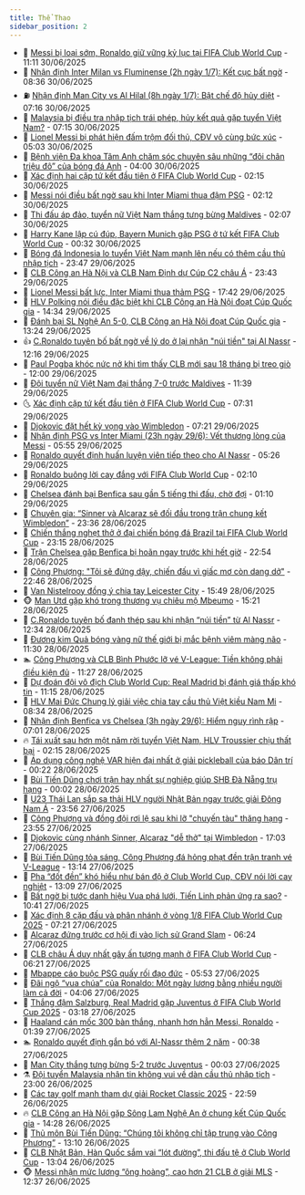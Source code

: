 ```yaml
---
title: Thể Thao
sidebar_position: 2
---
```


<!-- dantri-the-thao:START -->
- 🎡 [Messi bị loại sớm, Ronaldo giữ vững kỷ lục tại FIFA Club World Cup](https://dantri.com.vn/the-thao/messi-bi-loai-som-ronaldo-giu-vung-ky-luc-tai-fifa-club-world-cup-20250630160505071.htm) - 11:11 30/06/2025
- 💯 [Nhận định Inter Milan vs Fluminense &lpar;2h ngày 1/7&rpar;: Kết cục bất ngờ](https://dantri.com.vn/the-thao/nhan-dinh-inter-milan-vs-fluminense-2h-ngay-17-ket-cuc-bat-ngo-20250630153644618.htm) - 08:36 30/06/2025
- ⛽️ [Nhận định Man City vs Al Hilal &lpar;8h ngày 1/7&rpar;: Bật chế độ hủy diệt](https://dantri.com.vn/the-thao/nhan-dinh-man-city-vs-al-hilal-8h-ngay-17-bat-che-do-huy-diet-20250630120006887.htm) - 07:16 30/06/2025
- 💃 [Malaysia bị điều tra nhập tịch trái phép, hủy kết quả gặp tuyển Việt Nam?](https://dantri.com.vn/the-thao/malaysia-bi-dieu-tra-nhap-tich-trai-phep-huy-ket-qua-gap-tuyen-viet-nam-20250630160025446.htm) - 07:15 30/06/2025
- 🌈 [Lionel Messi bị phát hiện đấm trộm đối thủ, CĐV vô cùng bức xúc](https://dantri.com.vn/the-thao/lionel-messi-bi-phat-hien-dam-trom-doi-thu-cdv-vo-cung-buc-xuc-20250630112745111.htm) - 05:03 30/06/2025
- 🦅 [Bệnh viện Đa khoa Tâm Anh chăm sóc chuyên sâu những “đôi chân triệu đô” của bóng đá Anh](https://dantri.com.vn/the-thao/benh-vien-da-khoa-tam-anh-cham-soc-chuyen-sau-nhung-doi-chan-trieu-do-cua-bong-da-anh-20250630083146495.htm) - 04:00 30/06/2025
- 🌝 [Xác định hai cặp tứ kết đầu tiên ở FIFA Club World Cup](https://dantri.com.vn/the-thao/xac-dinh-hai-cap-tu-ket-dau-tien-o-fifa-club-world-cup-20250630085837538.htm) - 02:15 30/06/2025
- 🚀 [Messi nói điều bất ngờ sau khi Inter Miami thua đậm PSG](https://dantri.com.vn/the-thao/messi-noi-dieu-bat-ngo-sau-khi-inter-miami-thua-dam-psg-20250630075923501.htm) - 02:12 30/06/2025
- 🎉 [Thi đấu áp đảo, tuyển nữ Việt Nam thắng tưng bừng Maldives](https://dantri.com.vn/the-thao/thi-dau-ap-dao-tuyen-nu-viet-nam-thang-tung-bung-maldives-20250630074106133.htm) - 02:07 30/06/2025
- 📝 [Harry Kane lập cú đúp, Bayern Munich gặp PSG ở tứ kết FIFA Club World Cup](https://dantri.com.vn/the-thao/harry-kane-lap-cu-dup-bayern-munich-gap-psg-o-tu-ket-fifa-club-world-cup-20250630070318141.htm) - 00:32 30/06/2025
- 🦄 [Bóng đá Indonesia lo tuyển Việt Nam mạnh lên nếu có thêm cầu thủ nhập tịch](https://dantri.com.vn/the-thao/bong-da-indonesia-lo-tuyen-viet-nam-manh-len-neu-co-them-cau-thu-nhap-tich-20250629233916797.htm) - 23:47 29/06/2025
- 🎉 [CLB Công an Hà Nội và CLB Nam Định dự Cúp C2 châu Á](https://dantri.com.vn/the-thao/clb-cong-an-ha-noi-va-clb-nam-dinh-du-cup-c2-chau-a-20250629225141596.htm) - 23:43 29/06/2025
- 💼 [Lionel Messi bất lực, Inter Miami thua thảm PSG](https://dantri.com.vn/the-thao/lionel-messi-bat-luc-inter-miami-thua-tham-psg-20250629224200575.htm) - 17:42 29/06/2025
- 🤡 [HLV Polking nói điều đặc biệt khi CLB Công an Hà Nội đoạt Cúp Quốc gia](https://dantri.com.vn/the-thao/hlv-polking-noi-dieu-dac-biet-khi-clb-cong-an-ha-noi-doat-cup-quoc-gia-20250629213333838.htm) - 14:34 29/06/2025
- 🦆 [Đánh bại SL Nghệ An 5-0, CLB Công an Hà Nội đoạt Cúp Quốc gia](https://dantri.com.vn/the-thao/danh-bai-sl-nghe-an-5-0-clb-cong-an-ha-noi-doat-cup-quoc-gia-20250629202213879.htm) - 13:24 29/06/2025
- 👍 [C.Ronaldo tuyên bố bất ngờ về lý do ở lại nhận &quot;núi tiền&quot; tại Al Nassr](https://dantri.com.vn/the-thao/cronaldo-tuyen-bo-bat-ngo-ve-ly-do-o-lai-nhan-nui-tien-tai-al-nassr-20250629191637790.htm) - 12:16 29/06/2025
- 💼 [Paul Pogba khóc nức nở khi tìm thấy CLB mới sau 18 tháng bị treo giò](https://dantri.com.vn/the-thao/paul-pogba-khoc-nuc-no-khi-tim-thay-clb-moi-sau-18-thang-bi-treo-gio-20250629185853428.htm) - 12:00 29/06/2025
- 🦒 [Đội tuyển nữ Việt Nam đại thắng 7-0 trước Maldives](https://dantri.com.vn/the-thao/doi-tuyen-nu-viet-nam-dai-thang-7-0-truoc-maldives-20250629183900492.htm) - 11:39 29/06/2025
- 🌜 [Xác định cặp tứ kết đầu tiên ở FIFA Club World Cup](https://dantri.com.vn/the-thao/xac-dinh-cap-tu-ket-dau-tien-o-fifa-club-world-cup-20250629111225294.htm) - 07:31 29/06/2025
- 🦆 [Djokovic đặt hết kỳ vọng vào Wimbledon](https://dantri.com.vn/the-thao/djokovic-dat-het-ky-vong-vao-wimbledon-20250629142026223.htm) - 07:21 29/06/2025
- 💪 [Nhận định PSG vs Inter Miami &lpar;23h ngày 29/6&rpar;: Vết thương lòng của Messi](https://dantri.com.vn/the-thao/nhan-dinh-psg-vs-inter-miami-23h-ngay-296-vet-thuong-long-cua-messi-20250629125542599.htm) - 05:55 29/06/2025
- 🧠 [Ronaldo quyết định huấn luyện viên tiếp theo cho Al Nassr](https://dantri.com.vn/the-thao/ronaldo-quyet-dinh-huan-luyen-vien-tiep-theo-cho-al-nassr-20250629091800028.htm) - 05:26 29/06/2025
- 🦄 [Ronaldo buông lời cay đắng với FIFA Club World Cup](https://dantri.com.vn/the-thao/ronaldo-buong-loi-cay-dang-voi-fifa-club-world-cup-20250629074422219.htm) - 02:10 29/06/2025
- 🥸 [Chelsea đánh bại Benfica sau gần 5 tiếng thi đấu, chờ đợi](https://dantri.com.vn/the-thao/chelsea-danh-bai-benfica-sau-gan-5-tieng-thi-dau-cho-doi-20250629081009313.htm) - 01:10 29/06/2025
- 🤠 [Chuyên gia: “Sinner và Alcaraz sẽ đối đầu trong trận chung kết Wimbledon”](https://dantri.com.vn/the-thao/chuyen-gia-sinner-va-alcaraz-se-doi-dau-trong-tran-chung-ket-wimbledon-20250629003026214.htm) - 23:36 28/06/2025
- 👺 [Chiến thắng nghẹt thở ở đại chiến bóng đá Brazil tại FIFA Club World Cup](https://dantri.com.vn/the-thao/chien-thang-nghet-tho-o-dai-chien-bong-da-brazil-tai-fifa-club-world-cup-20250629061414835.htm) - 23:15 28/06/2025
- 📝 [Trận Chelsea gặp Benfica bị hoãn ngay trước khi hết giờ](https://dantri.com.vn/the-thao/tran-chelsea-gap-benfica-bi-hoan-ngay-truoc-khi-het-gio-20250629065408780.htm) - 22:54 28/06/2025
- 🦆 [Công Phượng: &quot;Tôi sẽ đứng dậy, chiến đấu vì giấc mơ còn dang dở&quot;](https://dantri.com.vn/the-thao/cong-phuong-toi-se-dung-day-chien-dau-vi-giac-mo-con-dang-do-20250629013833241.htm) - 22:46 28/06/2025
- 🥳 [Van Nistelrooy đồng ý chia tay Leicester City](https://dantri.com.vn/the-thao/van-nistelrooy-dong-y-chia-tay-leicester-city-20250628224902413.htm) - 15:49 28/06/2025
- 🐵 [Man Utd gặp khó trong thương vụ chiêu mộ Mbeumo](https://dantri.com.vn/the-thao/man-utd-gap-kho-trong-thuong-vu-chieu-mo-mbeumo-20250628222133926.htm) - 15:21 28/06/2025
- 🤩 [C.Ronaldo tuyên bố đanh thép sau khi nhận “núi tiền” từ Al Nassr](https://dantri.com.vn/the-thao/cronaldo-tuyen-bo-danh-thep-sau-khi-nhan-nui-tien-tu-al-nassr-20250628113417585.htm) - 12:34 28/06/2025
- 🤠 [Đương kim Quả bóng vàng nữ thế giới bị mắc bệnh viêm màng não](https://dantri.com.vn/the-thao/duong-kim-qua-bong-vang-nu-the-gioi-bi-mac-benh-viem-mang-nao-20250628183012101.htm) - 11:30 28/06/2025
- 🏊 [Công Phượng và CLB Bình Phước lỡ vé V-League: Tiền không phải điều kiện đủ](https://dantri.com.vn/the-thao/cong-phuong-va-clb-binh-phuoc-lo-ve-v-league-tien-khong-phai-dieu-kien-du-20250628134715875.htm) - 11:27 28/06/2025
- 🗽 [Dự đoán đội vô địch Club World Cup: Real Madrid bị đánh giá thấp khó tin](https://dantri.com.vn/the-thao/du-doan-doi-vo-dich-club-world-cup-real-madrid-bi-danh-gia-thap-kho-tin-20250628180239123.htm) - 11:15 28/06/2025
- 🚀 [HLV Mai Đức Chung lý giải việc chia tay cầu thủ Việt kiều Nam Mi](https://dantri.com.vn/the-thao/hlv-mai-duc-chung-ly-giai-viec-chia-tay-cau-thu-viet-kieu-nam-mi-20250628153141947.htm) - 08:34 28/06/2025
- 🎉 [Nhận định Benfica vs Chelsea &lpar;3h ngày 29/6&rpar;: Hiểm nguy rình rập](https://dantri.com.vn/the-thao/nhan-dinh-benfica-vs-chelsea-3h-ngay-296-hiem-nguy-rinh-rap-20250628115742655.htm) - 07:01 28/06/2025
- 🔥 [Tái xuất sau hơn một năm rời tuyển Việt Nam, HLV Troussier chịu thất bại](https://dantri.com.vn/the-thao/tai-xuat-sau-hon-mot-nam-roi-tuyen-viet-nam-hlv-troussier-chiu-that-bai-20250628091316871.htm) - 02:15 28/06/2025
- 🎉 [Áp dụng công nghệ VAR hiện đại nhất ở giải pickleball của báo Dân trí](https://dantri.com.vn/the-thao/ap-dung-cong-nghe-var-hien-dai-nhat-o-giai-pickleball-cua-bao-dan-tri-20250627233517768.htm) - 00:22 28/06/2025
- 🎡 [Bùi Tiến Dũng chơi trận hay nhất sự nghiệp giúp SHB Đà Nẵng trụ hạng](https://dantri.com.vn/the-thao/bui-tien-dung-choi-tran-hay-nhat-su-nghiep-giup-shb-da-nang-tru-hang-20250627224753917.htm) - 00:02 28/06/2025
- 🐻 [U23 Thái Lan sắp sa thải HLV người Nhật Bản ngay trước giải Đông Nam Á](https://dantri.com.vn/the-thao/u23-thai-lan-sap-sa-thai-hlv-nguoi-nhat-ban-ngay-truoc-giai-dong-nam-a-20250627203403716.htm) - 23:56 27/06/2025
- 🌊 [Công Phượng và đồng đội rơi lệ sau khi lỡ &quot;chuyến tàu&quot; thăng hạng](https://dantri.com.vn/the-thao/cong-phuong-va-dong-doi-roi-le-sau-khi-lo-chuyen-tau-thang-hang-20250627230849875.htm) - 23:55 27/06/2025
- 💃 [Djokovic cùng nhánh Sinner, Alcaraz &quot;dễ thở&quot; tại Wimbledon](https://dantri.com.vn/the-thao/djokovic-cung-nhanh-sinner-alcaraz-de-tho-tai-wimbledon-20250627190304944.htm) - 17:03 27/06/2025
- 🤔 [Bùi Tiến Dũng tỏa sáng, Công Phượng đá hỏng phạt đền trận tranh vé V-League](https://dantri.com.vn/the-thao/bui-tien-dung-toa-sang-cong-phuong-da-hong-phat-den-tran-tranh-ve-v-league-20250627201238458.htm) - 13:14 27/06/2025
- 🤭 [Pha “đốt đền” khó hiểu như bán độ ở Club World Cup, CĐV nói lời cay nghiệt](https://dantri.com.vn/the-thao/pha-dot-den-kho-hieu-nhu-ban-do-o-club-world-cup-cdv-noi-loi-cay-nghiet-20250627200910130.htm) - 13:09 27/06/2025
- 👹 [Bất ngờ bị tước danh hiệu Vua phá lưới, Tiến Linh phản ứng ra sao?](https://dantri.com.vn/the-thao/bat-ngo-bi-tuoc-danh-hieu-vua-pha-luoi-tien-linh-phan-ung-ra-sao-20250627174154965.htm) - 10:41 27/06/2025
- 🗽 [Xác định 8 cặp đấu và phân nhánh ở vòng 1/8 FIFA Club World Cup 2025](https://dantri.com.vn/the-thao/xac-dinh-8-cap-dau-va-phan-nhanh-o-vong-18-fifa-club-world-cup-2025-20250627102122462.htm) - 07:21 27/06/2025
- 🥳 [Alcaraz đứng trước cơ hội đi vào lịch sử Grand Slam](https://dantri.com.vn/the-thao/alcaraz-dung-truoc-co-hoi-di-vao-lich-su-grand-slam-20250627132410930.htm) - 06:24 27/06/2025
- 💃 [CLB châu Á duy nhất gây ấn tượng mạnh ở FIFA Club World Cup](https://dantri.com.vn/the-thao/clb-chau-a-duy-nhat-gay-an-tuong-manh-o-fifa-club-world-cup-20250627132116146.htm) - 06:21 27/06/2025
- 🧰 [Mbappe cáo buộc PSG quấy rối đạo đức](https://dantri.com.vn/the-thao/mbappe-cao-buoc-psg-quay-roi-dao-duc-20250627125238490.htm) - 05:53 27/06/2025
- 💪 [Đãi ngộ “vua chúa” của Ronaldo: Một ngày lương bằng nhiều người làm cả đời](https://dantri.com.vn/the-thao/dai-ngo-vua-chua-cua-ronaldo-mot-ngay-luong-bang-nhieu-nguoi-lam-ca-doi-20250627110538146.htm) - 04:06 27/06/2025
- 🚀 [Thắng đậm Salzburg, Real Madrid gặp Juventus ở FIFA Club World Cup 2025](https://dantri.com.vn/the-thao/thang-dam-salzburg-real-madrid-gap-juventus-o-fifa-club-world-cup-2025-20250627101826538.htm) - 03:18 27/06/2025
- 🤠 [Haaland cán mốc 300 bàn thắng, nhanh hơn hẳn Messi, Ronaldo](https://dantri.com.vn/the-thao/haaland-can-moc-300-ban-thang-nhanh-hon-han-messi-ronaldo-20250627083653681.htm) - 01:39 27/06/2025
- 🏊 [Ronaldo quyết định gắn bó với Al-Nassr thêm 2 năm](https://dantri.com.vn/the-thao/ronaldo-quyet-dinh-gan-bo-voi-al-nassr-them-2-nam-20250627073826401.htm) - 00:38 27/06/2025
- 🦄 [Man City thắng tưng bừng 5-2 trước Juventus](https://dantri.com.vn/the-thao/man-city-thang-tung-bung-5-2-truoc-juventus-20250627070345039.htm) - 00:03 27/06/2025
- ⚗️ [Đội tuyển Malaysia nhận tin không vui về dàn cầu thủ nhập tịch](https://dantri.com.vn/the-thao/doi-tuyen-malaysia-nhan-tin-khong-vui-ve-dan-cau-thu-nhap-tich-20250626145414609.htm) - 23:00 26/06/2025
- 🥷 [Các tay golf mạnh tham dự giải Rocket Classic 2025](https://dantri.com.vn/the-thao/cac-tay-golf-manh-tham-du-giai-rocket-classic-2025-20250626215501010.htm) - 22:59 26/06/2025
- 🔥 [CLB Công an Hà Nội gặp Sông Lam Nghệ An ở chung kết Cúp Quốc gia](https://dantri.com.vn/the-thao/clb-cong-an-ha-noi-gap-song-lam-nghe-an-o-chung-ket-cup-quoc-gia-20250626212441071.htm) - 14:28 26/06/2025
- 🦅 [Thủ môn Bùi Tiến Dũng: “Chúng tôi không chỉ tập trung vào Công Phượng”](https://dantri.com.vn/the-thao/thu-mon-bui-tien-dung-chung-toi-khong-chi-tap-trung-vao-cong-phuong-20250626185000958.htm) - 13:10 26/06/2025
- 🌝 [CLB Nhật Bản, Hàn Quốc sắm vai “lót đường”, thi đấu tệ ở Club World Cup](https://dantri.com.vn/the-thao/clb-nhat-ban-han-quoc-sam-vai-lot-duong-thi-dau-te-o-club-world-cup-20250626200354116.htm) - 13:04 26/06/2025
- 🐵 [Messi nhận mức lương “ông hoàng”, cao hơn 21 CLB ở giải MLS](https://dantri.com.vn/the-thao/messi-nhan-muc-luong-ong-hoang-cao-hon-21-clb-o-giai-mls-20250626193715528.htm) - 12:37 26/06/2025<!-- dantri-the-thao:END -->
